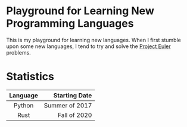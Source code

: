 # Playground for Learning New Programming Languages
This is my playground for learning new languages.
When I first stumble upon some new languages, I tend to try and solve the [Project Euler](https://projecteuler.net/) problems.

# Statistics
| Language | Starting Date  |
|:--------:|---------------:|
| Python   | Summer of 2017 |
| Rust     | Fall of 2020   |
